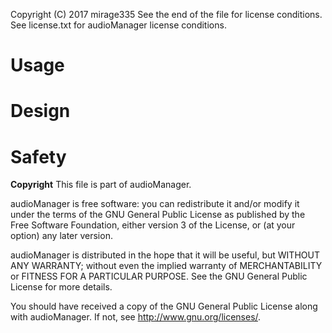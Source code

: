 Copyright (C) 2017 mirage335
See the end of the file for license conditions.
See license.txt for audioManager license conditions.

# Usage


# Design


# Safety


__Copyright__
This file is part of audioManager.

audioManager is free software: you can redistribute it and/or modify
it under the terms of the GNU General Public License as published by
the Free Software Foundation, either version 3 of the License, or
(at your option) any later version.

audioManager is distributed in the hope that it will be useful,
but WITHOUT ANY WARRANTY; without even the implied warranty of
MERCHANTABILITY or FITNESS FOR A PARTICULAR PURPOSE.  See the
GNU General Public License for more details.

You should have received a copy of the GNU General Public License
along with audioManager.  If not, see <http://www.gnu.org/licenses/>.
